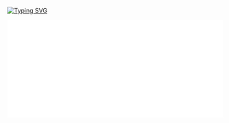 [![Typing SVG](https://readme-typing-svg.demolab.com?font=Fira+Code&pause=1000&width=435&lines=Hey!+How's+it+going%3F;Anyway%2C+it's+getting+late..+Gn+%3C3)](https://git.io/typing-svg)

![Metrics](/github-metrics.svg)
